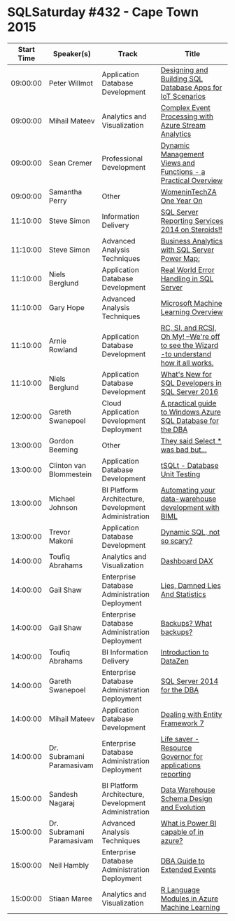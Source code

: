 # SQLSaturday #432 - Cape Town 2015
Start Time|Speaker(s)|Track|Title
---|---|---|---
09:00:00|Peter Willmot|Application  Database Development|[Designing and Building SQL Database Apps for IoT Scenarios](36299.md)
09:00:00|Mihail Mateev|Analytics and Visualization|[Complex Event Processing with Azure Stream Analytics](39442.md)
09:00:00|Sean Cremer|Professional Development|[Dynamic Management Views and Functions - a Practical Overview](39717.md)
09:00:00|Samantha Perry|Other|[WomeninTechZA One Year On](40630.md)
11:10:00|Steve Simon|Information Delivery|[SQL Server Reporting Services 2014 on Steroids!!](36256.md)
11:10:00|Steve Simon|Advanced Analysis Techniques|[Business Analytics with SQL Server  Power Map:](36263.md)
11:10:00|Niels Berglund|Application  Database Development|[Real World Error Handling in SQL Server](37605.md)
11:10:00|Gary Hope|Advanced Analysis Techniques|[Microsoft Machine Learning Overview](37953.md)
11:10:00|Arnie Rowland|Application  Database Development|[RC, SI, and RCSI, Oh My! –We're off to see the Wizard -to understand how it all works.](38098.md)
11:10:00|Niels Berglund|Application  Database Development|[What's New for SQL Developers in SQL Server 2016](38960.md)
12:00:00|Gareth Swanepoel|Cloud Application Development  Deployment|[A practical guide to Windows Azure SQL Database for the DBA](38822.md)
13:00:00|Gordon Beeming|Other|[They said Select * was bad but...](36274.md)
13:00:00|Clinton van Blommestein|Application  Database Development|[tSQLt - Database Unit Testing](39723.md)
13:00:00|Michael Johnson|BI Platform Architecture, Development  Administration|[Automating your data-warehouse development with BIML](40445.md)
13:00:00|Trevor Makoni|Application  Database Development|[Dynamic SQL, not so scary?](40481.md)
14:00:00|Toufiq Abrahams|Analytics and Visualization|[Dashboard DAX](36302.md)
14:00:00|Gail Shaw|Enterprise Database Administration  Deployment|[Lies, Damned Lies And Statistics](38132.md)
14:00:00|Gail Shaw|Enterprise Database Administration  Deployment|[Backups? What backups?](38133.md)
14:00:00|Toufiq Abrahams|BI Information Delivery|[Introduction to DataZen](38714.md)
14:00:00|Gareth Swanepoel|Enterprise Database Administration  Deployment|[SQL Server 2014 for the DBA ](38823.md)
14:00:00|Mihail Mateev|Application  Database Development|[Dealing with Entity Framework 7](39439.md)
14:00:00|Dr. Subramani Paramasivam|Enterprise Database Administration  Deployment|[Life saver - Resource Governor for applications  reporting](39487.md)
15:00:00|Sandesh Nagaraj|BI Platform Architecture, Development  Administration|[Data Warehouse Schema Design and Evolution](39180.md)
15:00:00|Dr. Subramani Paramasivam|Advanced Analysis Techniques|[What is Power BI capable of in azure?](39486.md)
15:00:00|Neil Hambly|Enterprise Database Administration  Deployment|[DBA Guide to Extended Events](39517.md)
15:00:00|Stiaan Maree|Analytics and Visualization|[R Language Modules in Azure Machine Learning](40642.md)
